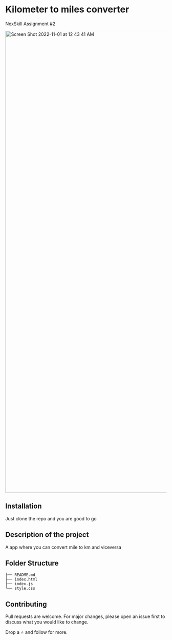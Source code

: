 # Kilometer to miles converter

NexSkill Assignment #2

<img width="1440" alt="Screen Shot 2022-11-01 at 12 43 41 AM" src="https://user-images.githubusercontent.com/68749736/199096552-a564d1ed-51e5-477d-b43a-925be87d99ba.png">

<!-- 
## Github pages link

[Link](https://rayanabid.github.io/Kilometer-to-miles-converter) -->

## Installation

Just clone the repo and you are good to go

## Description of the project
A app where you can convert mile to km and viceversa

## Folder Structure

```
├── README.md
├── index.html
├── index.js
└── style.css
```


## Contributing
Pull requests are welcome. For major changes, please open an issue first to discuss what you would like to change.

Drop a ⭐ and follow for more.
